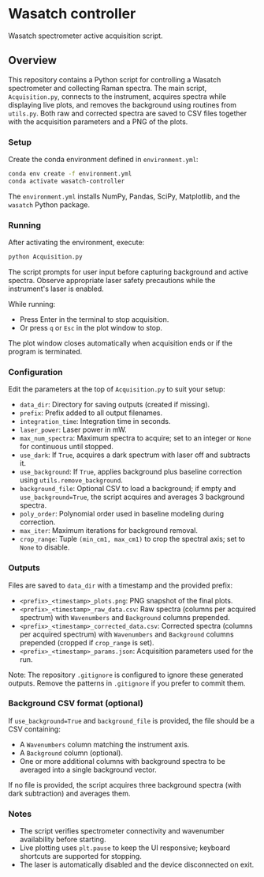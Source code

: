 # Wasatch controller
Wasatch spectrometer active acquisition script.

## Overview

This repository contains a Python script for controlling a Wasatch spectrometer and collecting Raman spectra. The main script, `Acquisition.py`, connects to the instrument, acquires spectra while displaying live plots, and removes the background using routines from `utils.py`. Both raw and corrected spectra are saved to CSV files together with the acquisition parameters and a PNG of the plots.

### Setup

Create the conda environment defined in `environment.yml`:

```bash
conda env create -f environment.yml
conda activate wasatch-controller
```

The `environment.yml` installs NumPy, Pandas, SciPy, Matplotlib, and the `wasatch` Python package.

### Running

After activating the environment, execute:

```bash
python Acquisition.py
```

The script prompts for user input before capturing background and active spectra. Observe appropriate laser safety precautions while the instrument's laser is enabled.

While running:
- Press Enter in the terminal to stop acquisition.
- Or press `q` or `Esc` in the plot window to stop.

The plot window closes automatically when acquisition ends or if the program is terminated.

### Configuration

Edit the parameters at the top of `Acquisition.py` to suit your setup:

- `data_dir`: Directory for saving outputs (created if missing).
- `prefix`: Prefix added to all output filenames.
- `integration_time`: Integration time in seconds.
- `laser_power`: Laser power in mW.
- `max_num_spectra`: Maximum spectra to acquire; set to an integer or `None` for continuous until stopped.
- `use_dark`: If `True`, acquires a dark spectrum with laser off and subtracts it.
- `use_background`: If `True`, applies background plus baseline correction using `utils.remove_background`.
- `background_file`: Optional CSV to load a background; if empty and `use_background=True`, the script acquires and averages 3 background spectra.
- `poly_order`: Polynomial order used in baseline modeling during correction.
- `max_iter`: Maximum iterations for background removal.
- `crop_range`: Tuple `(min_cm1, max_cm1)` to crop the spectral axis; set to `None` to disable.

### Outputs

Files are saved to `data_dir` with a timestamp and the provided prefix:

- `<prefix>_<timestamp>_plots.png`: PNG snapshot of the final plots.
- `<prefix>_<timestamp>_raw_data.csv`: Raw spectra (columns per acquired spectrum) with `Wavenumbers` and `Background` columns prepended.
- `<prefix>_<timestamp>_corrected_data.csv`: Corrected spectra (columns per acquired spectrum) with `Wavenumbers` and `Background` columns prepended (cropped if `crop_range` is set).
- `<prefix>_<timestamp>_params.json`: Acquisition parameters used for the run.

Note: The repository `.gitignore` is configured to ignore these generated outputs. Remove the patterns in `.gitignore` if you prefer to commit them.

### Background CSV format (optional)

If `use_background=True` and `background_file` is provided, the file should be a CSV containing:

- A `Wavenumbers` column matching the instrument axis.
- A `Background` column (optional).
- One or more additional columns with background spectra to be averaged into a single background vector.

If no file is provided, the script acquires three background spectra (with dark subtraction) and averages them.

### Notes

- The script verifies spectrometer connectivity and wavenumber availability before starting.
- Live plotting uses `plt.pause` to keep the UI responsive; keyboard shortcuts are supported for stopping.
- The laser is automatically disabled and the device disconnected on exit.
